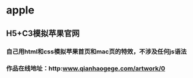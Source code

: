 # apple
## H5+C3模拟苹果官网

### 自己用html和css模拟苹果首页和mac页的特效，不涉及任何js语法 
### 作品在线地址：http:www.qianhaogege.com/artwork/0

